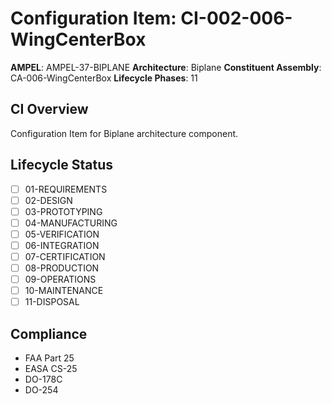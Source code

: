 # Configuration Item: CI-002-006-WingCenterBox

**AMPEL**: AMPEL-37-BIPLANE
**Architecture**: Biplane
**Constituent Assembly**: CA-006-WingCenterBox
**Lifecycle Phases**: 11

## CI Overview
Configuration Item for Biplane architecture component.

## Lifecycle Status
- [ ] 01-REQUIREMENTS
- [ ] 02-DESIGN
- [ ] 03-PROTOTYPING
- [ ] 04-MANUFACTURING
- [ ] 05-VERIFICATION
- [ ] 06-INTEGRATION
- [ ] 07-CERTIFICATION
- [ ] 08-PRODUCTION
- [ ] 09-OPERATIONS
- [ ] 10-MAINTENANCE
- [ ] 11-DISPOSAL

## Compliance
- FAA Part 25
- EASA CS-25
- DO-178C
- DO-254
